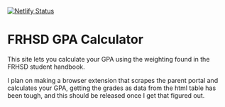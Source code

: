 [![Netlify Status](https://api.netlify.com/api/v1/badges/05dff722-e8d8-4bd8-ac0c-004d75f8fd5c/deploy-status)](https://app.netlify.com/sites/frhsd-gpa/deploys)
# FRHSD GPA Calculator
This site lets you calculate your GPA using the weighting found in the FRHSD student handbook.

I plan on making a browser extension that scrapes the parent portal and calculates your GPA, getting the grades as data from the html table has been tough, and this should be released once I get that figured out.
